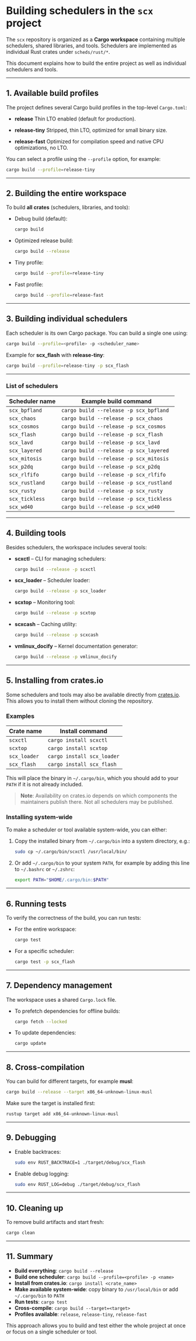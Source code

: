 # Building schedulers in the `scx` project

The `scx` repository is organized as a **Cargo workspace** containing multiple schedulers, shared libraries, and tools.
Schedulers are implemented as individual Rust crates under `scheds/rust/*`.

This document explains how to build the entire project as well as individual schedulers and tools.

---

## 1. Available build profiles

The project defines several Cargo build profiles in the top-level `Cargo.toml`:

- **release**
  Thin LTO enabled (default for production).

- **release-tiny**
  Stripped, thin LTO, optimized for small binary size.

- **release-fast**
  Optimized for compilation speed and native CPU optimizations, no LTO.

You can select a profile using the `--profile` option, for example:

```bash
cargo build --profile=release-tiny
```

---

## 2. Building the entire workspace

To build **all crates** (schedulers, libraries, and tools):

- Debug build (default):
  ```bash
  cargo build
  ```

- Optimized release build:
  ```bash
  cargo build --release
  ```

- Tiny profile:
  ```bash
  cargo build --profile=release-tiny
  ```

- Fast profile:
  ```bash
  cargo build --profile=release-fast
  ```

---

## 3. Building individual schedulers

Each scheduler is its own Cargo package. You can build a single one using:

```bash
cargo build --profile=<profile> -p <scheduler_name>
```

Example for **scx_flash** with **release-tiny**:

```bash
cargo build --profile=release-tiny -p scx_flash
```

---

### List of schedulers

| Scheduler name | Example build command |
|----------------|------------------------|
| `scx_bpfland`  | `cargo build --release -p scx_bpfland` |
| `scx_chaos`    | `cargo build --release -p scx_chaos` |
| `scx_cosmos`   | `cargo build --release -p scx_cosmos` |
| `scx_flash`    | `cargo build --release -p scx_flash` |
| `scx_lavd`     | `cargo build --release -p scx_lavd` |
| `scx_layered`  | `cargo build --release -p scx_layered` |
| `scx_mitosis`  | `cargo build --release -p scx_mitosis` |
| `scx_p2dq`     | `cargo build --release -p scx_p2dq` |
| `scx_rlfifo`   | `cargo build --release -p scx_rlfifo` |
| `scx_rustland` | `cargo build --release -p scx_rustland` |
| `scx_rusty`    | `cargo build --release -p scx_rusty` |
| `scx_tickless` | `cargo build --release -p scx_tickless` |
| `scx_wd40`     | `cargo build --release -p scx_wd40` |

---

## 4. Building tools

Besides schedulers, the workspace includes several tools:

- **scxctl** – CLI for managing schedulers:
  ```bash
  cargo build --release -p scxctl
  ```

- **scx_loader** – Scheduler loader:
  ```bash
  cargo build --release -p scx_loader
  ```

- **scxtop** – Monitoring tool:
  ```bash
  cargo build --release -p scxtop
  ```

- **scxcash** – Caching utility:
  ```bash
  cargo build --release -p scxcash
  ```

- **vmlinux_docify** – Kernel documentation generator:
  ```bash
  cargo build --release -p vmlinux_docify
  ```

---

## 5. Installing from crates.io

Some schedulers and tools may also be available directly from [crates.io](https://crates.io). This allows you to install them without cloning the repository.

### Examples

| Crate name   | Install command            |
|--------------|----------------------------|
| `scxctl`     | `cargo install scxctl`     |
| `scxtop`     | `cargo install scxtop`     |
| `scx_loader` | `cargo install scx_loader` |
| `scx_flash`  | `cargo install scx_flash`  |

This will place the binary in `~/.cargo/bin`, which you should add to your `PATH` if it is not already included.

> **Note**: Availability on crates.io depends on which components the maintainers publish there. Not all schedulers may be published.

### Installing system-wide

To make a scheduler or tool available system-wide, you can either:

1. Copy the installed binary from `~/.cargo/bin` into a system directory, e.g.:
   ```bash
   sudo cp ~/.cargo/bin/scxctl /usr/local/bin/
   ```

2. Or add `~/.cargo/bin` to your system `PATH`, for example by adding this line to `~/.bashrc` or `~/.zshrc`:
   ```bash
   export PATH="$HOME/.cargo/bin:$PATH"
   ```

---

## 6. Running tests

To verify the correctness of the build, you can run tests:

- For the entire workspace:
  ```bash
  cargo test
  ```

- For a specific scheduler:
  ```bash
  cargo test -p scx_flash
  ```

---

## 7. Dependency management

The workspace uses a shared `Cargo.lock` file.

- To prefetch dependencies for offline builds:
  ```bash
  cargo fetch --locked
  ```

- To update dependencies:
  ```bash
  cargo update
  ```

---

## 8. Cross-compilation

You can build for different targets, for example **musl**:

```bash
cargo build --release --target x86_64-unknown-linux-musl
```

Make sure the target is installed first:

```bash
rustup target add x86_64-unknown-linux-musl
```

---

## 9. Debugging


- Enable backtraces:
  ```bash
  sudo env RUST_BACKTRACE=1 ./target/debug/scx_flash
  ```

- Enable debug logging:
  ```bash
  sudo env RUST_LOG=debug ./target/debug/scx_flash
  ```

---

## 10. Cleaning up

To remove build artifacts and start fresh:

```bash
cargo clean
```

---

## 11. Summary

- **Build everything**: `cargo build --release`
- **Build one scheduler**: `cargo build --profile=<profile> -p <name>`
- **Install from crates.io**: `cargo install <crate_name>`
- **Make available system-wide**: copy binary to `/usr/local/bin` or add `~/.cargo/bin` to `PATH`
- **Run tests**: `cargo test`
- **Cross-compile**: `cargo build --target=<target>`
- **Profiles available**: `release`, `release-tiny`, `release-fast`

This approach allows you to build and test either the whole project at once or focus on a single scheduler or tool.
